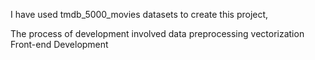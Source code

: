 I have used tmdb_5000_movies datasets to create this project, 

The process of development involved
data preprocessing
vectorization
Front-end Development
